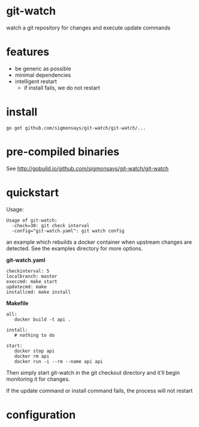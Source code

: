 git-watch
=============================

watch a git repository for changes and execute update commands

features
=============================

- be generic as possible
- minimal dependencies
- intelligent restart
  - if install fails, we do not restart

install
=============================

    go get github.com/sigmonsays/git-watch/git-watch/...

pre-compiled binaries    
=============================
See http://gobuild.io/github.com/sigmonsays/git-watch/git-watch
   
quickstart
=============================

Usage:

    Usage of git-watch:
      -check=30: git check interval
      -config="git-watch.yaml": git watch config

an example which rebuilds a docker container when upstream changes are detected. See
the examples directory for more options.

**git-watch.yaml**

    checkinterval: 5
    localbranch: master
    execcmd: make start
    updatecmd: make
    installcmd: make install

**Makefile**

    all:
       docker build -t api .

    install:
       # nothing to do

    start:
       docker stop api
       docker rm api
       docker run -i --rm --name api api


Then simply start git-watch in the git checkout directory and it'll begin monitoring it for changes. 

If the update command or install command fails, the process will not restart

configuration
=============================
